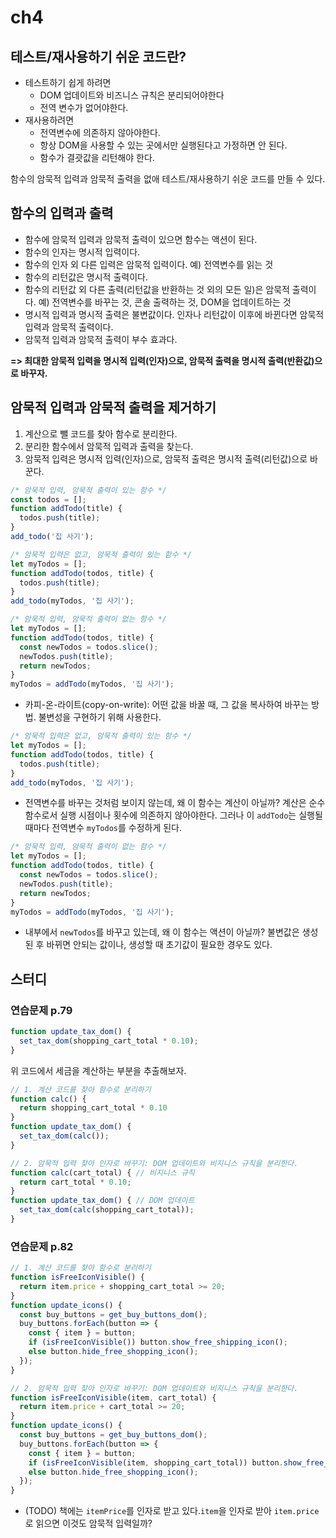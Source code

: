 # ch4

## 테스트/재사용하기 쉬운 코드란?

- 테스트하기 쉽게 하려면
  - DOM 업데이트와 비즈니스 규칙은 분리되어야한다
  - 전역 변수가 없어야한다.
- 재사용하려면
  - 전역변수에 의존하지 않아야한다.
  - 항상 DOM을 사용할 수 있는 곳에서만 실행된다고 가정하면 안 된다.
  - 함수가 결괏값을 리턴해야 한다.

함수의 암묵적 입력과 암묵적 출력을 없애 테스트/재사용하기 쉬운 코드를 만들 수 있다.

## 함수의 입력과 출력

- 함수에 암묵적 입력과 암묵적 출력이 있으면 함수는 액션이 된다.
- 함수의 인자는 명시적 입력이다.
- 함수의 인자 외 다른 입력은 암묵적 입력이다. 예) 전역변수를 읽는 것
- 함수의 리턴값은 명시적 출력이다.
- 함수의 리턴값 외 다른 출력(리턴값을 반환하는 것 외의 모든 일)은 암묵적 출력이다. 예) 전역변수를 바꾸는 것, 콘솔 출력하는 것, DOM을 업데이트하는 것
- 명시적 입력과 명시적 출력은 불변값이다. 인자나 리턴값이 이후에 바뀐다면 암묵적 입력과 암묵적 출력이다.
- 암묵적 입력과 암묵적 출력이 부수 효과다.

**=> 최대한 암묵적 입력을 명시적 입력(인자)으로, 암묵적 출력을 명시적 출력(반환값)으로 바꾸자.**

## 암묵적 입력과 암묵적 출력을 제거하기

1. 계산으로 뺄 코드를 찾아 함수로 분리한다.
2. 분리한 함수에서 암묵적 입력과 출력을 찾는다.
3. 암묵적 입력은 명시적 입력(인자)으로, 암묵적 출력은 명시적 출력(리턴값)으로 바꾼다.

```javascript
/* 암묵적 입력, 암묵적 출력이 있는 함수 */
const todos = [];
function addTodo(title) {
  todos.push(title);
}
add_todo('집 사기');

/* 암묵적 입력은 없고, 암묵적 출력이 있는 함수 */
let myTodos = [];
function addTodo(todos, title) {
  todos.push(title);
}
add_todo(myTodos, '집 사기');

/* 암묵적 입력, 암묵적 출력이 없는 함수 */
let myTodos = [];
function addTodo(todos, title) {
  const newTodos = todos.slice();
  newTodos.push(title);
  return newTodos;
}
myTodos = addTodo(myTodos, '집 사기');
```

- 카피-온-라이트(copy-on-write): 어떤 값을 바꿀 때, 그 값을 복사하여 바꾸는 방법. 불변성을 구현하기 위해 사용한다.

```javascript
/* 암묵적 입력은 없고, 암묵적 출력이 있는 함수 */
let myTodos = [];
function addTodo(todos, title) {
  todos.push(title);
}
add_todo(myTodos, '집 사기');
```

- 전역변수를 바꾸는 것처럼 보이지 않는데, 왜 이 함수는 계산이 아닐까? 계산은 순수함수로서 실행 시점이나 횟수에 의존하지 않아야한다. 그러나 이 `addTodo`는 실행될 때마다 전역변수 `myTodos`를 수정하게 된다.

```javascript
/* 암묵적 입력, 암묵적 출력이 없는 함수 */
let myTodos = [];
function addTodo(todos, title) {
  const newTodos = todos.slice();
  newTodos.push(title);
  return newTodos;
}
myTodos = addTodo(myTodos, '집 사기');
```

- 내부에서 `newTodos`를 바꾸고 있는데, 왜 이 함수는 액션이 아닐까? 불변값은 생성된 후 바뀌면 안되는 값이나, 생성할 때 초기값이 필요한 경우도 있다.



## 스터디

### 연습문제 p.79

```javascript
function update_tax_dom() {
  set_tax_dom(shopping_cart_total * 0.10);
}
```

위 코드에서 세금을 계산하는 부분을 추출해보자.

```javascript
// 1. 계산 코드를 찾아 함수로 분리하기
function calc() {
  return shopping_cart_total * 0.10
}
function update_tax_dom() {
  set_tax_dom(calc());
}

// 2. 암묵적 입력 찾아 인자로 바꾸기: DOM 업데이트와 비지니스 규칙을 분리한다.
function calc(cart_total) { // 비지니스 규칙
  return cart_total * 0.10;
}
function update_tax_dom() { // DOM 업데이트
  set_tax_dom(calc(shopping_cart_total));
}
```



### 연습문제 p.82

```javascript
// 1. 계산 코드를 찾아 함수로 분리하기
function isFreeIconVisible() {
  return item.price + shopping_cart_total >= 20;
}
function update_icons() {
  const buy_buttons = get_buy_buttons_dom();
  buy_buttons.forEach(button => {
    const { item } = button;
    if (isFreeIconVisible()) button.show_free_shipping_icon();
    else button.hide_free_shopping_icon();
  });
}

// 2. 암묵적 입력 찾아 인자로 바꾸기: DOM 업데이트와 비지니스 규칙을 분리한다.
function isFreeIconVisible(item, cart_total) {
  return item.price + cart_total >= 20;
}
function update_icons() {
  const buy_buttons = get_buy_buttons_dom();
  buy_buttons.forEach(button => {
    const { item } = button;
    if (isFreeIconVisible(item, shopping_cart_total)) button.show_free_shipping_icon();
    else button.hide_free_shopping_icon();
  });
}
```

- (TODO) 책에는 `itemPrice`를 인자로 받고 있다.`item`을 인자로 받아 `item.price`로 읽으면 이것도 암묵적 입력일까?

